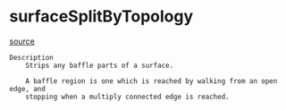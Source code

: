 # surfaceSplitByTopology

[source](github.com/OpenFOAM-jp/OpenFOAM-utilities-tutorials-jp/blob/master/v1906/surface/surfaceSplitByTopology/surfaceSplitByTopology.C/surfaceSplitByTopology.C)

```
Description
    Strips any baffle parts of a surface.

    A baffle region is one which is reached by walking from an open edge, and
    stopping when a multiply connected edge is reached.


```

